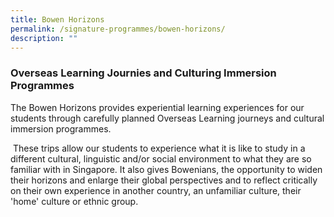```yaml
---
title: Bowen Horizons
permalink: /signature-programmes/bowen-horizons/
description: ""
---
```

### Overseas Learning Journies and Culturing Immersion Programmes

The Bowen Horizons provides experiential learning experiences for our students through carefully planned Overseas Learning journeys and cultural immersion programmes. 

  

 These trips allow our students to experience what it is like to study in a different cultural, linguistic and/or social environment to what they are so familiar with in Singapore. It also gives Bowenians, the opportunity to widen their horizons and enlarge their global perspectives and to reflect critically on their own experience in another country, an unfamiliar culture, their 'home' culture or ethnic group.